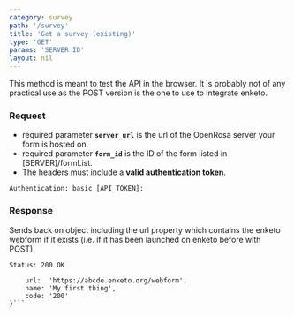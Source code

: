 ```yaml
---
category: survey
path: '/survey'
title: 'Get a survey (existing)'
type: 'GET'
params: 'SERVER ID'
layout: nil
---
```


This method is meant to test the API in the browser. It is probably not of any practical use as the POST version is the one to use to integrate enketo.

### Request

* required parameter **`server_url`** is the url of the OpenRosa server your form is hosted on.
* required parameter **`form_id`** is the ID of the form listed in \[SERVER\]\/formList.
* The headers must include a **valid authentication token**.

```Authentication: basic [API_TOKEN]:```

### Response

Sends back on object including the url property which contains the enketo webform if it exists (i.e. if it has been launched on enketo before with POST).

```Status: 200 OK```
```{
    url:  'https://abcde.enketo.org/webform',
    name: 'My first thing',
    code: '200'
}```